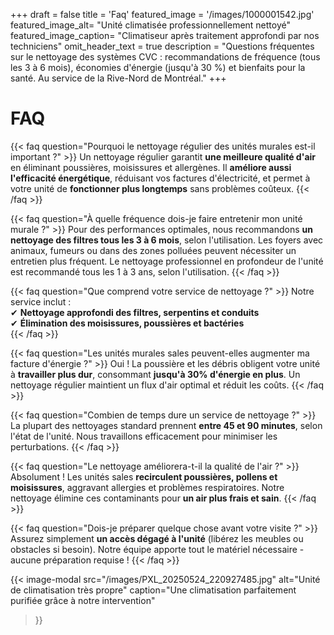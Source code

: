 +++
draft = false
title = 'Faq'
featured_image = '/images/1000001542.jpg'
featured_image_alt= "Unité climatisée professionnellement nettoyé"
featured_image_caption= "Climatiseur après traitement approfondi par nos techniciens"
omit_header_text = true
description = "Questions fréquentes sur le nettoyage des systèmes CVC : recommandations de fréquence (tous les 3 à 6 mois), économies d'énergie (jusqu'à 30 %) et bienfaits pour la santé. Au service de la Rive-Nord de Montréal."
+++

# FAQ 

{{< faq question="Pourquoi le nettoyage régulier des unités murales est-il important ?" >}}
Un nettoyage régulier garantit **une meilleure qualité d'air** en éliminant poussières, moisissures et allergènes. Il **améliore aussi l'efficacité énergétique**, réduisant vos factures d'électricité, et permet à votre unité de **fonctionner plus longtemps** sans problèmes coûteux.
{{< /faq >}}

{{< faq question="À quelle fréquence dois-je faire entretenir mon unité murale ?" >}}
Pour des performances optimales, nous recommandons **un nettoyage des filtres tous les 3 à 6 mois**, selon l'utilisation. Les foyers avec animaux, fumeurs ou dans des zones polluées peuvent nécessiter un entretien plus fréquent. Le nettoyage professionnel en profondeur de l'unité est recommandé tous les 1 à 3 ans, selon l'utilisation.
{{< /faq >}}

{{< faq question="Que comprend votre service de nettoyage ?" >}}
Notre service inclut :  
✔ **Nettoyage approfondi des filtres, serpentins et conduits**  
✔ **Élimination des moisissures, poussières et bactéries**  
{{< /faq >}}

{{< faq question="Les unités murales sales peuvent-elles augmenter ma facture d'énergie ?" >}}
Oui ! La poussière et les débris obligent votre unité à **travailler plus dur**, consommant **jusqu'à 30% d'énergie en plus**. Un nettoyage régulier maintient un flux d'air optimal et réduit les coûts.
{{< /faq >}}

{{< faq question="Combien de temps dure un service de nettoyage ?" >}}
La plupart des nettoyages standard prennent **entre 45 et 90 minutes**, selon l'état de l'unité. Nous travaillons efficacement pour minimiser les perturbations.
{{< /faq >}}

{{< faq question="Le nettoyage améliorera-t-il la qualité de l'air ?" >}}
Absolument ! Les unités sales **recirculent poussières, pollens et moisissures**, aggravant allergies et problèmes respiratoires. Notre nettoyage élimine ces contaminants pour **un air plus frais et sain**.
{{< /faq >}}

{{< faq question="Dois-je préparer quelque chose avant votre visite ?" >}}
Assurez simplement **un accès dégagé à l'unité** (libérez les meubles ou obstacles si besoin). Notre équipe apporte tout le matériel nécessaire - aucune préparation requise !
{{< /faq >}}

{{< image-modal 
    src="/images/PXL_20250524_220927485.jpg"
    alt="Unité de climatisation très propre"
    caption="Une climatisation parfaitement purifiée grâce à notre intervention" 
>}}